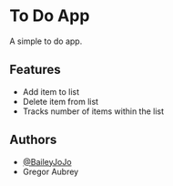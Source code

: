 
# To Do App

A simple to do app.



## Features

- Add item to list
- Delete item from list
- Tracks number of items within the list



## Authors

- [@BaileyJoJo](https://github.com/BaileyJoJo)
- Gregor Aubrey

